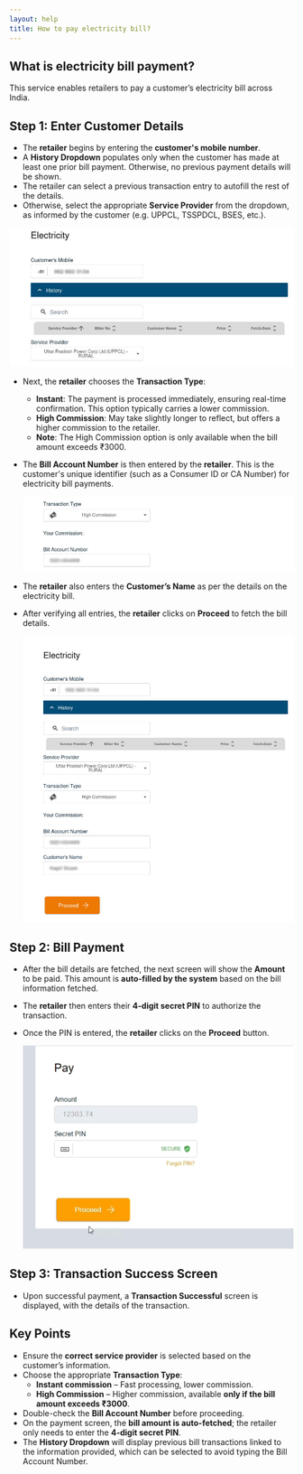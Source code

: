 ```yaml
---
layout: help
title: How to pay electricity bill?
---
```


## What is electricity bill payment?

This service enables retailers to pay a customer’s electricity bill across India.

## Step 1: Enter Customer Details

- The **retailer** begins by entering the **customer's mobile number**.
- A **History Dropdown** populates only when the customer has made at least one prior bill payment. Otherwise, no previous payment details will be shown.
- The retailer can select a previous transaction entry to autofill the rest of the details.
- Otherwise, select the appropriate **Service Provider** from the dropdown, as informed by the customer (e.g. UPPCL, TSSPDCL, BSES, etc.).

![customer details screen](../images/help/bbps/How-to-Pay-Electricity-Bill/electricity_bill_1.jpg)

- Next, the **retailer** chooses the **Transaction Type**:
  - **Instant**: The payment is processed immediately, ensuring real-time confirmation. This option typically carries a lower commission.
  - **High Commission**: May take slightly longer to reflect, but offers a higher commission to the retailer.
  - **Note**: The High Commission option is only available when the bill amount exceeds ₹3000.
- The **Bill Account Number** is then entered by the **retailer**.
  This is the customer's unique identifier (such as a Consumer ID or CA Number) for electricity bill payments.

  ![customer details screen](../images/help/bbps/How-to-Pay-Electricity-Bill/electricity_bill_2.jpg)

- The **retailer** also enters the **Customer’s Name** as per the details on the electricity bill.
- After verifying all entries, the **retailer** clicks on **Proceed** to fetch the bill details.

  ![customer details screen](../images/help/bbps/How-to-Pay-Electricity-Bill/electricity_bill_whole.jpg)

## Step 2: Bill Payment

- After the bill details are fetched, the next screen will show the **Amount** to be paid.
  This amount is **auto-filled by the system** based on the bill information fetched.
- The **retailer** then enters their **4-digit secret PIN** to authorize the transaction.
- Once the PIN is entered, the **retailer** clicks on the **Proceed** button.

  ![Bill Payment Authorization](../images/help/bbps/How-to-Pay-Electricity-Bill/ELectricityBill2().png)

## Step 3: Transaction Success Screen

- Upon successful payment, a **Transaction Successful** screen is displayed, with the details of the transaction.


## Key Points

- Ensure the **correct service provider** is selected based on the customer’s information.
- Choose the appropriate **Transaction Type**:
  - **Instant commission** – Fast processing, lower commission.
  - **High Commission** – Higher commission, available **only if the bill amount exceeds ₹3000**.
- Double-check the **Bill Account Number** before proceeding.
- On the payment screen, the **bill amount is auto-fetched**; the retailer only needs to enter the **4-digit secret PIN**.
- The **History Dropdown** will display previous bill transactions linked to the information provided, which can be selected to avoid typing the Bill Account Number.
